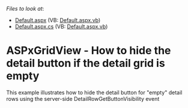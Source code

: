 <!-- default file list -->
*Files to look at*:

* [Default.aspx](./CS/Default.aspx) (VB: [Default.aspx.vb](./VB/WebSite/Default.aspx.vb))
* [Default.aspx.cs](./CS/Default.aspx.cs) (VB: [Default.aspx.vb](./VB/WebSite/Default.aspx.vb))
<!-- default file list end -->
# ASPxGridView - How to hide the detail button if the detail grid is empty


<p>This example illustrates how to hide the detail button for "empty" detail rows using the server-side DetailRowGetButtonVisibility event</p>

<br/>



